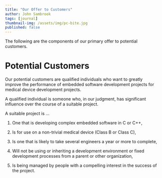 ```yaml
---
title: "Our Offer to Customers"
author: John Sambrook
tags: [journal]
thumbnail-img: /assets/img/pc-bite.jpg
published: false
---
```


The following are the components of our primary offer to potential
customers.

# Potential Customers

Our potential customers are qualified individuals who want to greatly
improve the performance of embedded software development projects for
medical device development projects.

A qualified individual is someone who, in our judgment, has
significant influence over the course of a suitable project.

A suitable project is ...

1. One that is developing complex embedded software in C or C++,

2. Is for use on a non-trivial medical device (Class B or Class C),

3. Is one that is likely to take several engineers a year or more to
   complete,

4. Will not be using or inheriting a development environment or
   fixed development processes from a parent or other organization,

5. Is being managed by people with a compelling interest in the success
   of the project.


